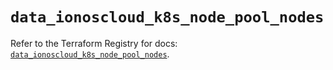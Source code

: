 # `data_ionoscloud_k8s_node_pool_nodes`

Refer to the Terraform Registry for docs: [`data_ionoscloud_k8s_node_pool_nodes`](https://registry.terraform.io/providers/ionos-cloud/ionoscloud/6.6.0/docs/data-sources/k8s_node_pool_nodes).
